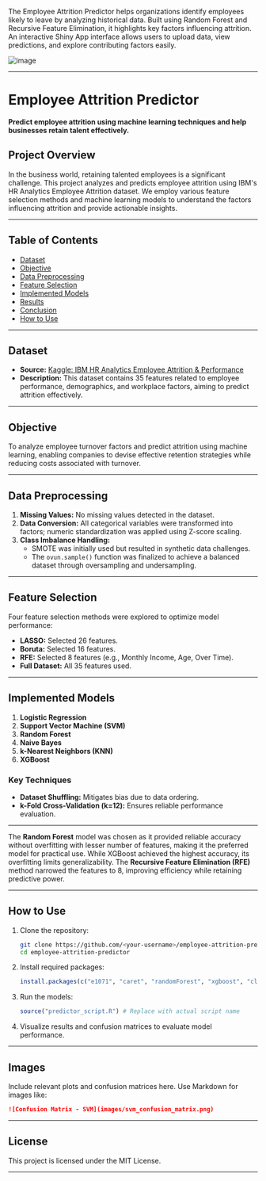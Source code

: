 
The Employee Attrition Predictor helps organizations identify employees likely to leave by analyzing historical data. Built using Random Forest and Recursive Feature Elimination, it highlights key factors influencing attrition. An interactive Shiny App interface allows users to upload data, view predictions, and explore contributing factors easily.

![image](https://github.com/user-attachments/assets/25bb5c23-138b-4355-94b9-f13dfb08ed56)

---

# Employee Attrition Predictor

**Predict employee attrition using machine learning techniques and help businesses retain talent effectively.**

## Project Overview

In the business world, retaining talented employees is a significant challenge. This project analyzes and predicts employee attrition using IBM's HR Analytics Employee Attrition dataset. We employ various feature selection methods and machine learning models to understand the factors influencing attrition and provide actionable insights.

---

## Table of Contents

- [Dataset](#dataset)
- [Objective](#objective)
- [Data Preprocessing](#data-preprocessing)
- [Feature Selection](#feature-selection)
- [Implemented Models](#implemented-models)
- [Results](#results)
- [Conclusion](#conclusion)
- [How to Use](#how-to-use)

---

## Dataset

- **Source:** [Kaggle: IBM HR Analytics Employee Attrition & Performance](https://www.kaggle.com/datasets/pavansubhasht/ibm-hr-analytics-attrition-dataset)
- **Description:** This dataset contains 35 features related to employee performance, demographics, and workplace factors, aiming to predict attrition effectively.

---

## Objective

To analyze employee turnover factors and predict attrition using machine learning, enabling companies to devise effective retention strategies while reducing costs associated with turnover.

---

## Data Preprocessing

1. **Missing Values:** No missing values detected in the dataset.
2. **Data Conversion:** All categorical variables were transformed into factors; numeric standardization was applied using Z-score scaling.
3. **Class Imbalance Handling:**
   - SMOTE was initially used but resulted in synthetic data challenges.
   - The `ovun.sample()` function was finalized to achieve a balanced dataset through oversampling and undersampling.

---

## Feature Selection

Four feature selection methods were explored to optimize model performance:
- **LASSO:** Selected 26 features.
- **Boruta:** Selected 16 features.
- **RFE:** Selected 8 features (e.g., Monthly Income, Age, Over Time).
- **Full Dataset:** All 35 features used.

---

## Implemented Models

1. **Logistic Regression**
2. **Support Vector Machine (SVM)**
3. **Random Forest**
4. **Naive Bayes**
5. **k-Nearest Neighbors (KNN)**
6. **XGBoost**

### Key Techniques
- **Dataset Shuffling:** Mitigates bias due to data ordering.
- **k-Fold Cross-Validation (k=12):** Ensures reliable performance evaluation.

---

The **Random Forest** model was chosen as it provided reliable accuracy without overfitting with lesser number of features, making it the preferred model for practical use. While XGBoost achieved the highest accuracy, its overfitting limits generalizability. The **Recursive Feature Elimination (RFE)** method narrowed the features to 8, improving efficiency while retaining predictive power.

---

## How to Use

1. Clone the repository:
   ```bash
   git clone https://github.com/<your-username>/employee-attrition-predictor.git
   cd employee-attrition-predictor
   ```
2. Install required packages:
   ```R
   install.packages(c("e1071", "caret", "randomForest", "xgboost", "class", "dplyr"))
   ```
3. Run the models:
   ```R
   source("predictor_script.R") # Replace with actual script name
   ```
4. Visualize results and confusion matrices to evaluate model performance.

---

## Images

Include relevant plots and confusion matrices here. Use Markdown for images like:
```markdown
![Confusion Matrix - SVM](images/svm_confusion_matrix.png)
```

---

## License

This project is licensed under the MIT License.

---

